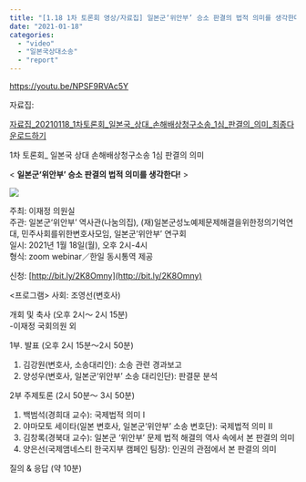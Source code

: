 ```yaml
---
title: "[1.18 1차 토론회 영상/자료집] 일본군‘위안부’ 승소 판결의 법적 의미를 생각한다!"
date: "2021-01-18"
categories: 
  - "video"
  - "일본국상대소송"
  - "report"
---
```


https://youtu.be/NPSF9RVAc5Y

자료집:

[자료집\_20210118\_1차토론회\_일본국\_상대\_손해배상청구소송\_1심\_판결의\_의미\_최종](http://womenandwar.net/kr/wp-content/uploads/2021/01/자료집_20210118_1차토론회_일본국_상대_손해배상청구소송_1심_판결의_의미_최종.pdf)[다운로드하기](http://womenandwar.net/kr/wp-content/uploads/2021/01/자료집_20210118_1차토론회_일본국_상대_손해배상청구소송_1심_판결의_의미_최종.pdf)

1차 토론회\_ 일본국 상대 손해배상청구소송 1심 판결의 의미

< **일본군‘위안부’ 승소 판결의 법적 의미를 생각한다!** >

![](http://womenandwar.net/kr/wp-content/uploads/2021/01/웹자보0108일본국-상대-손해배상청구소송-1심-판결의-의미_토론회-724x1024.jpg)

주최: 이재정 의원실  
주관: 일본군‘위안부’ 역사관(나눔의집), (재)일본군성노예제문제해결을위한정의기억연대, 민주사회를위한변호사모임, 일본군‘위안부’ 연구회  
일시: 2021년 1월 18일(월), 오후 2시-4시  
형식: zoom webinar／한일 동시통역 제공

신청: [http://bit.ly/2K8Omny](http://bit.ly/2K8Omny)

<프로그램> 사회: 조영선(변호사)

개회 및 축사 (오후 2시〜 2시 15분)  
\-이재정 국회의원 외

1부. 발표 (오후 2시 15분〜2시 50분)

1. 김강원(변호사, 소송대리인): 소송 관련 경과보고
2. 양성우(변호사, 일본군‘위안부’ 소송 대리인단): 판결문 분석

2부 주제토론 (2시 50분〜 3시 50분)

1. 백범석(경희대 교수): 국제법적 의미 I
2. 야마모토 세이타(일본 변호사, 일본군‘위안부’ 소송 변호단): 국제법적 의미 II
3. 김창록(경북대 교수): 일본군 ‘위안부’ 문제 법적 해결의 역사 속에서 본 판결의 의미
4. 양은선(국제앰네스티 한국지부 캠페인 팀장): 인권의 관점에서 본 판결의 의미

질의 & 응답 (약 10분)
